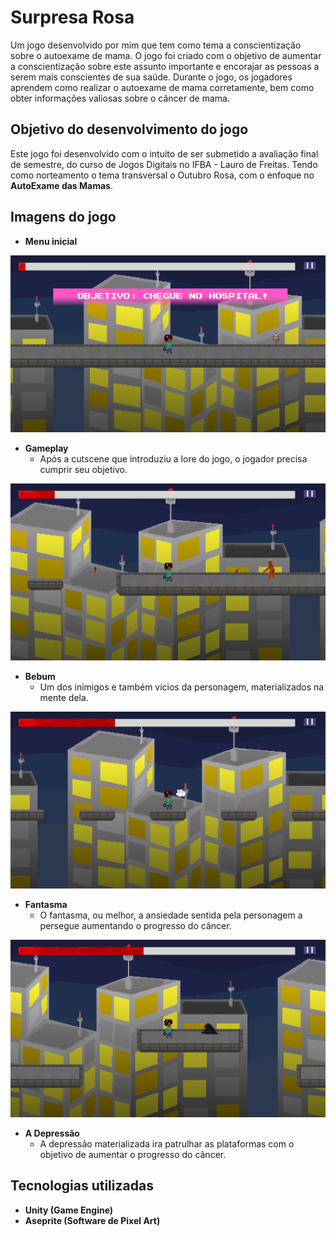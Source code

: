 # Surpresa Rosa

Um jogo desenvolvido por mim que tem como tema a conscientização sobre o autoexame de mama. O jogo foi criado com o objetivo de aumentar a conscientização sobre este assunto importante e encorajar as pessoas a serem mais conscientes de sua saúde. Durante o jogo, os jogadores aprendem como realizar o autoexame de mama corretamente, bem como obter informações valiosas sobre o câncer de mama.

## Objetivo do desenvolvimento do jogo

Este jogo foi desenvolvido com o intuito de ser submetido a avaliação final de semestre, do curso de Jogos Digitais no IFBA - Lauro de Freitas. Tendo como norteamento o tema transversal o Outubro Rosa, com o enfoque no **AutoExame das Mamas**.

## Imagens do jogo

- **Menu inicial**
  
![Image](./Docs/Images/Inicio.png)

- **Gameplay**
  - Após a cutscene que introduziu a lore do jogo, o jogador precisa cumprir seu objetivo.
  
![Image](./Docs/Images/Bebum.png)

- **Bebum**
  - Um dos inimigos e também vícios da personagem, materializados na mente dela.

![Image](./Docs/Images/Shaigai.png)

- **Fantasma**
  - O fantasma, ou melhor, a ansiedade sentida pela personagem a persegue aumentando o progresso do câncer.

![Image](./Docs/Images/Bart.png)

- **A Depressão**
  - A depressão materializada ira patrulhar as plataformas com o objetivo de aumentar o progresso do câncer.


## Tecnologias utilizadas

- **Unity (Game Engine)**
- **Aseprite (Software de Pixel Art)**